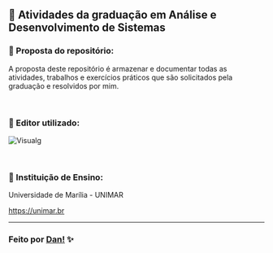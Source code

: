 ## 👾 Atividades da graduação em Análise e Desenvolvimento de Sistemas  <br>

### 📌 Proposta do repositório: 

A proposta deste repositório é armazenar e documentar todas as atividades, trabalhos e exercícios práticos que são solicitados pela graduação e resolvidos por mim. 

<br>

### 📌 Editor utilizado:

![Visualg](https://img.shields.io/badge/Visualg_2.5-d3d3d3?style=for-the-badge&logo=front%20end%20editor&logoColor=white)

<br>

### 📌 Instituição de Ensino:

Universidade de Marília - UNIMAR 

https://unimar.br

---

### Feito por [Dan!](https://github.com/danvasquesc) ✨
